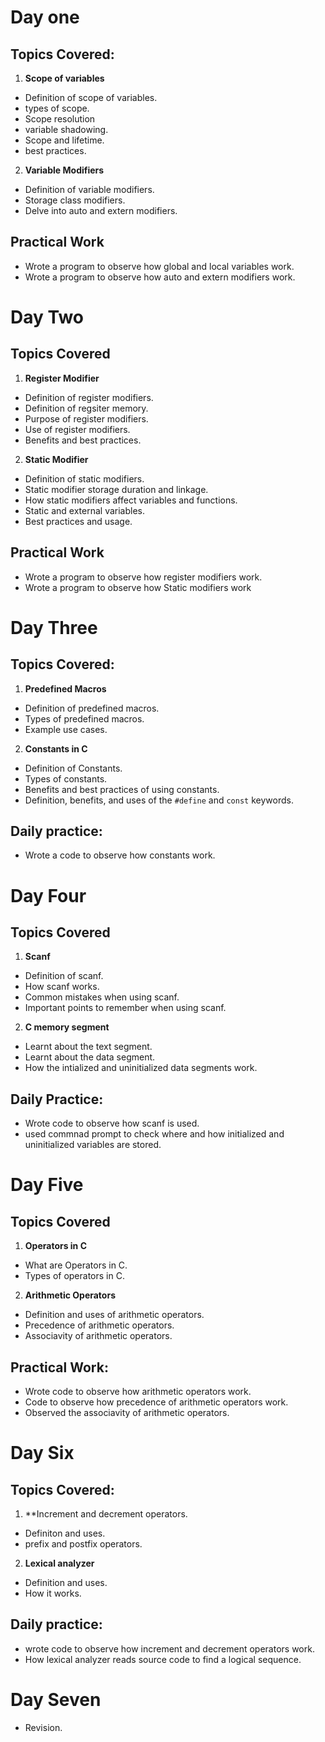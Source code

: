 # Day one

## Topics Covered:
1. **Scope of variables**
- Definition of scope of variables.
- types of scope.
- Scope resolution
- variable shadowing.
- Scope and lifetime.
- best practices.

2. **Variable Modifiers**
- Definition of variable modifiers.
- Storage class modifiers.
- Delve into auto and extern modifiers.

## Practical Work
- Wrote a program to observe how global and local variables work.
- Wrote a program to observe how auto and extern modifiers work.

# Day Two

## Topics Covered
1. **Register Modifier**
- Definition of register modifiers.
- Definition of regsiter memory.
- Purpose of register modifiers.
- Use of register modifiers.
- Benefits and best practices.

2. **Static Modifier**
- Definition of static modifiers.
- Static modifier storage duration and linkage.
- How static modifiers affect variables and functions.
- Static and external variables.
- Best practices and usage.

## Practical Work
- Wrote a program to observe how register modifiers work.
- Wrote a program to observe how Static modifiers work

# Day Three

## Topics Covered:
1. **Predefined Macros**
- Definition of predefined macros.
- Types of predefined macros.
- Example use cases.

2. **Constants in C**
- Definition of Constants.
- Types of constants.
- Benefits and best practices of using constants.
- Definition, benefits, and uses of the `#define` and `const` keywords.

## Daily practice:
- Wrote a code to observe how constants work.

# Day Four

## Topics Covered
1. **Scanf**
- Definition of scanf.
- How scanf works.
- Common mistakes when using scanf.
- Important points to remember when using scanf.

2. **C memory segment**
- Learnt about the text segment.
- Learnt about the data segment.
- How the intialized and uninitialized data segments work.

## Daily Practice:
- Wrote code to observe how scanf is used.
- used commnad prompt to check where and how initialized and uninitialized variables are stored.

# Day Five

## Topics Covered
1. **Operators in C**
- What are Operators in C.
- Types of operators in C.

2. **Arithmetic Operators**
- Definition and uses of arithmetic operators.
- Precedence of arithmetic operators.
- Associavity of arithmetic operators.

## Practical Work:
- Wrote code to observe how arithmetic operators work.
- Code to observe how precedence of arithmetic operators work.
- Observed the associavity of arithmetic operators.

# Day Six

## Topics Covered:
1. **Increment and decrement operators.
- Definiton and uses.
- prefix and postfix operators.

2. **Lexical analyzer**
- Definition and uses.
- How it works.

## Daily practice: 
- wrote code to observe how increment and decrement operators work.
- How lexical analyzer reads source code to find a logical sequence.

# Day Seven
- Revision.